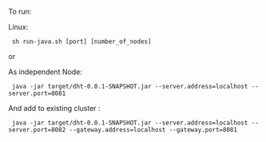 To run:

Linux:

     sh run-java.sh [port] [number_of_nodes]

or

As independent Node:
    
     java -jar target/dht-0.0.1-SNAPSHOT.jar --server.address=localhost --server.port=8081

And add to existing cluster :
    
     java -jar target/dht-0.0.1-SNAPSHOT.jar --server.address=localhost --server.port=8082 --gateway.address=localhost --gateway.port=8081